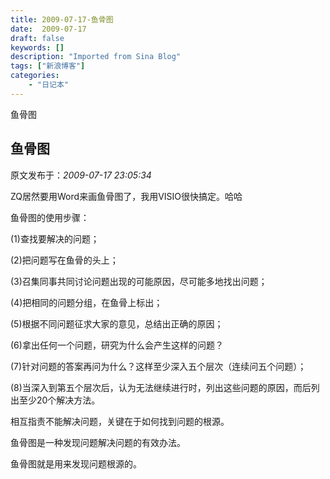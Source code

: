 ```yaml
---
title: 2009-07-17-鱼骨图
date:  2009-07-17
draft: false
keywords: []
description: "Imported from Sina Blog"
tags: ["新浪博客"]
categories: 
    - "日记本"
---
```

鱼骨图
## 鱼骨图

 原文发布于：*2009-07-17 23:05:34*

ZQ居然要用Word来画鱼骨图了，我用VISIO很快搞定。哈哈

  鱼骨图的使用步骤：  

  (1)查找要解决的问题；  

  (2)把问题写在鱼骨的头上；  

  (3)召集同事共同讨论问题出现的可能原因，尽可能多地找出问题；  

  (4)把相同的问题分组，在鱼骨上标出；  

  (5)根据不同问题征求大家的意见，总结出正确的原因；  

  (6)拿出任何一个问题，研究为什么会产生这样的问题？  

  (7)针对问题的答案再问为什么？这样至少深入五个层次（连续问五个问题）；  

 
(8)当深入到第五个层次后，认为无法继续进行时，列出这些问题的原因，而后列出至少20个解决方法。  

  相互指责不能解决问题，关键在于如何找到问题的根源。  

  鱼骨图是一种发现问题解决问题的有效办法。  

  鱼骨图就是用来发现问题根源的。 


